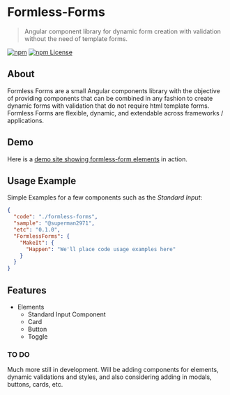 # Formless-Forms

> Angular component library for dynamic form creation with validation without the need of template forms.

[![npm](https://img.shields.io/npm/v/formless-forms.svg?style=flat-square)](https://www.npmjs.com/package/formless-forms)
[![npm License](https://img.shields.io/npm/l/formless-forms.svg?style=flat-square)](https://github.com/superman2971/formless-forms/blob/master/LICENSE)

## About

Formless Forms are a small Angular components library with the objective of providing components that can be combined in any fashion to create dynamic forms with validation that do not require html template forms. Formless Forms are flexible, dynamic, and extendable across frameworks / applications.

## Demo

Here is a [demo site showing formless-form elements](https://github.com/superman2971/formless-forms) in action.

## Usage Example

Simple Examples for a few components such as the _Standard Input_:

```json
{
  "code": "./formless-forms",
  "sample": "@superman2971",
  "etc": "0.1.0",
  "FormlessForms": {
    "MakeIt": {
      "Happen": "We'll place code usage examples here"
    }
  }
}
```

## Features

* Elements
  * Standard Input Component
  * Card
  * Button
  * Toggle

### TO DO

Much more still in development. Will be adding components for elements, dynamic validations and styles, and also considering adding in modals, buttons, cards, etc.
